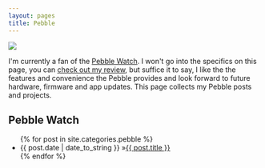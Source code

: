 ```yaml
---
layout: pages
title: Pebble
---
```


<img class="category" src="http://www.stevencombs.com/images/design/pebble.svg" />

I'm currently a fan of the [Pebble Watch](http://www.getpebble.com). I won't go into the specifics on this page, you can [check out my review](http://www.stevencombs.com/pebble/2014/10/19/my-first-month-with-pebble-watch.html), but suffice it to say, I like the the features and convenience the Pebble provides and look forward to future hardware, firmware and app updates. This page collects my Pebble posts and projects.

## Pebble Watch
<ul id="blog-posts" class="posts">
{% for post in site.categories.pebble %}
    <li><span>{{ post.date | date_to_string }} &raquo;</span><a href="{{ post.url }}">{{ post.title }}</a></li>
{% endfor %}
</ul>
